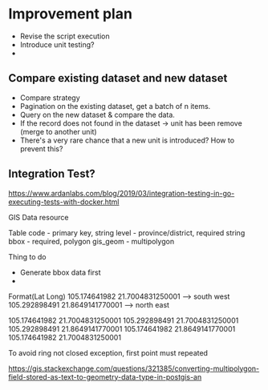 # Improvement plan

- Revise the script execution
- Introduce unit testing?
-

## Compare existing dataset and new dataset
- Compare strategy
- Pagination on the existing dataset, get a batch of n items.
- Query on the new dataset & compare the data.
- If the record does not found in the dataset -> unit has been remove (merge to another unit)
- There's a very rare chance that a new unit is introduced? How to prevent this?

## Integration Test?
https://www.ardanlabs.com/blog/2019/03/integration-testing-in-go-executing-tests-with-docker.html


GIS Data resource

Table
code - primary key, string
level - province/district, required string
bbox - required, polygon
gis_geom - multipolygon

Thing to do

- Generate bbox data first
- 

Format(Lat Long)
105.174641982 21.7004831250001 --> south west
105.292898491 21.8649141770001 --> north east


105.174641982 21.7004831250001
105.292898491 21.7004831250001
105.292898491 21.8649141770001
105.174641982 21.8649141770001
105.174641982 21.7004831250001 

To avoid ring not closed exception, first point must repeated
 
 https://gis.stackexchange.com/questions/321385/converting-multipolygon-field-stored-as-text-to-geometry-data-type-in-postgis-an

 